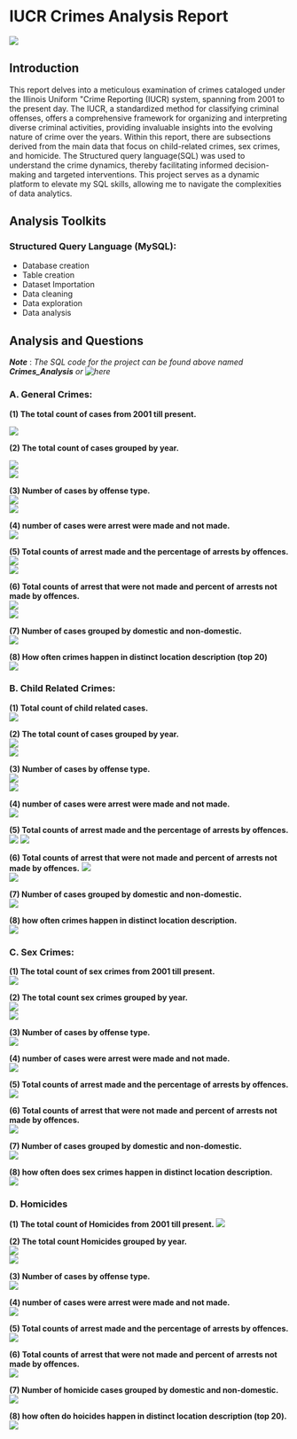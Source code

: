# IUCR Crimes Analysis Report
![](https://github.com/temee0/Analyzing-crimes-under-IUCR-using-SQL/blob/main/front_page.jpg)

## Introduction
This report delves into a meticulous examination of crimes cataloged under the Illinois Uniform "Crime Reporting (IUCR) system, spanning from 2001 to the present day. The IUCR, a standardized method for classifying criminal offenses, offers a comprehensive framework for organizing and interpreting diverse criminal activities, providing invaluable insights into the evolving nature of crime over the years. Within this report, there are subsections derived from the main data that focus on child-related crimes, sex crimes, and homicide.
The Structured query language(SQL) was used to understand the crime dynamics, thereby facilitating informed decision-making and targeted interventions.
This project serves as a dynamic platform to elevate my SQL skills, allowing me to navigate the complexities of data analytics.

## Analysis Toolkits
### Structured Query Language (MySQL):
- Database creation
- Table creation
- Dataset Importation
- Data cleaning
- Data exploration
- Data analysis

## Analysis and Questions
**_Note_** : _The SQL code for the project can be found above named **_Crimes_Analysis_** or ![here]()_
### A. General Crimes:
 **(1) The total count of cases from 2001 till present.**
 
 ![](https://github.com/temee0/Analyzing-crimes-under-IUCR-using-SQL/blob/main/total_count_crimes_iucr.jpg)

 **(2) The total count of cases grouped by year.**  
 
 ![](https://github.com/temee0/Analyzing-crimes-under-IUCR-using-SQL/blob/main/cases_by_year_1.jpg)    
 ![](https://github.com/temee0/Analyzing-crimes-under-IUCR-using-SQL/blob/main/cases_by%20_year_2.jpg)

 **(3) Number of cases by offense type.**   
 ![](https://github.com/temee0/Analyzing-crimes-under-IUCR-using-SQL/blob/main/cases_by_offense_1.jpg)    
 ![](https://github.com/temee0/Analyzing-crimes-under-IUCR-using-SQL/blob/main/cases_by_offense_2.jpg)

 **(4) number of cases were arrest were made and not made.**    
 ![](https://github.com/temee0/Analyzing-crimes-under-IUCR-using-SQL/blob/main/Arrest.jpg)    

 **(5) Total counts of arrest made and the percentage of arrests by offences.**    
 ![](https://github.com/temee0/Analyzing-crimes-under-IUCR-using-SQL/blob/main/arrest_count_1.jpg)    
 ![](https://github.com/temee0/Analyzing-crimes-under-IUCR-using-SQL/blob/main/arrest_count_2.jpg)

 **(6) Total counts of arrest that were not made and percent of arrests not made by offences.**     
 ![](https://github.com/temee0/Analyzing-crimes-under-IUCR-using-SQL/blob/main/non_arrest_1.jpg)   
 ![](https://github.com/temee0/Analyzing-crimes-under-IUCR-using-SQL/blob/main/non_arrest_2.jpg)

 **(7) Number of cases grouped by domestic and non-domestic.**    
 ![](https://github.com/temee0/Analyzing-crimes-under-IUCR-using-SQL/blob/main/Domestic.jpg)

 **(8) How often crimes happen in distinct location description (top 20)**      
 ![](https://github.com/temee0/Analyzing-crimes-under-IUCR-using-SQL/blob/main/top20_locations.jpg)

 ### B. Child Related Crimes:
 **(1) Total count of child related cases.**    
 ![](https://github.com/temee0/Analyzing-crimes-under-IUCR-using-SQL/blob/main/count_of_child_cases.jpg)
 
 **(2) The total count of cases grouped by year.**   
 ![](https://github.com/temee0/Analyzing-crimes-under-IUCR-using-SQL/blob/main/child_cases_by_year.jpg)     
 ![](https://github.com/temee0/Analyzing-crimes-under-IUCR-using-SQL/blob/main/child_cases_by_year_2.jpg)

 **(3) Number of cases by offense type.**  
 ![](https://github.com/temee0/Analyzing-crimes-under-IUCR-using-SQL/blob/main/child_cases_by_offense_1.jpg)     
 ![](https://github.com/temee0/Analyzing-crimes-under-IUCR-using-SQL/blob/main/child_cases_by_offense_2.jpg)

 **(4) number of cases were arrest were made and not made.**   
 ![](https://github.com/temee0/Analyzing-crimes-under-IUCR-using-SQL/blob/main/child_arrest.jpg)

 **(5) Total counts of arrest made and the percentage of arrests by offences.**
 ![](https://github.com/temee0/Analyzing-crimes-under-IUCR-using-SQL/blob/main/child_Arrest_count_1.jpg)
 ![](https://github.com/temee0/Analyzing-crimes-under-IUCR-using-SQL/blob/main/child_Arrest_count_2.jpg)

 **(6) Total counts of arrest that were not made and percent of arrests not made by offences.**
 ![](https://github.com/temee0/Analyzing-crimes-under-IUCR-using-SQL/blob/main/child_non_arrest_1.jpg)    
 ![](https://github.com/temee0/Analyzing-crimes-under-IUCR-using-SQL/blob/main/child_non_arrest_2.jpg)     

 **(7) Number of cases grouped by domestic and non-domestic.**       
 ![](https://github.com/temee0/Analyzing-crimes-under-IUCR-using-SQL/blob/main/child_domestic.jpg)    

 **(8) how often crimes happen in distinct location description.**    
 ![](https://github.com/temee0/Analyzing-crimes-under-IUCR-using-SQL/blob/main/child_top20_locations.jpg)

 ### C. Sex Crimes:   
 **(1) The total count of sex crimes from 2001 till present.**    
 ![](https://github.com/temee0/Analyzing-crimes-under-IUCR-using-SQL/blob/main/count_of_sex_crimes.jpg)

**(2) The total count sex crimes grouped by year.**     
![](https://github.com/temee0/Analyzing-crimes-under-IUCR-using-SQL/blob/main/sex_cases_by%20_year_1.jpg)     
![](https://github.com/temee0/Analyzing-crimes-under-IUCR-using-SQL/blob/main/sex_cases_by_year_2.jpg)

**(3) Number of cases by offense type.**    
![](https://github.com/temee0/Analyzing-crimes-under-IUCR-using-SQL/blob/main/sex_cases_by_offense.jpg)

**(4) number of cases were arrest were made and not made.**   
![](https://github.com/temee0/Analyzing-crimes-under-IUCR-using-SQL/blob/main/sex_arrest.jpg)

**(5) Total counts of arrest made and the percentage of arrests by offences.**   
![](https://github.com/temee0/Analyzing-crimes-under-IUCR-using-SQL/blob/main/sex_arrest_count_1.jpg)

**(6) Total counts of arrest that were not made and percent of arrests not made by offences.**    
![](https://github.com/temee0/Analyzing-crimes-under-IUCR-using-SQL/blob/main/sex_non_arrest.jpg)

**(7) Number of cases grouped by domestic and non-domestic.**   
![](https://github.com/temee0/Analyzing-crimes-under-IUCR-using-SQL/blob/main/sex_domestic.jpg)

**(8) how often does sex crimes happen in distinct location description.**    
![](https://github.com/temee0/Analyzing-crimes-under-IUCR-using-SQL/blob/main/sex_top20_locations.jpg)

### D. Homicides
**(1) The total count of Homicides from 2001 till present.**
![](https://github.com/temee0/Analyzing-crimes-under-IUCR-using-SQL/blob/main/total_count_of_homicides.jpg)

**(2) The total count Homicides grouped by year.**   
![](https://github.com/temee0/Analyzing-crimes-under-IUCR-using-SQL/blob/main/homicide_cases_by_year_1.jpg)      
![](https://github.com/temee0/Analyzing-crimes-under-IUCR-using-SQL/blob/main/homicide_cases_by%20_year_2.jpg)

**(3) Number of cases by offense type.**   
![](https://github.com/temee0/Analyzing-crimes-under-IUCR-using-SQL/blob/main/homicide_cases_by_offense.jpg)

**(4) number of cases were arrest were made and not made.**   
![](https://github.com/temee0/Analyzing-crimes-under-IUCR-using-SQL/blob/main/homicide_arrest.jpg)

**(5) Total counts of arrest made and the percentage of arrests by offences.**     
![](https://github.com/temee0/Analyzing-crimes-under-IUCR-using-SQL/blob/main/homicide_arrest_count.jpg)

**(6) Total counts of arrest that were not made and percent of arrests not made by offences.**   
![](https://github.com/temee0/Analyzing-crimes-under-IUCR-using-SQL/blob/main/homicide_non_arrest.jpg)

**(7) Number of homicide cases grouped by domestic and non-domestic.**    
![](https://github.com/temee0/Analyzing-crimes-under-IUCR-using-SQL/blob/main/homicide_domestic.jpg)

**(8) how often do hoicides happen in distinct location description (top 20).**    
![](https://github.com/temee0/Analyzing-crimes-under-IUCR-using-SQL/blob/main/homicides_top20_locations.jpg)
